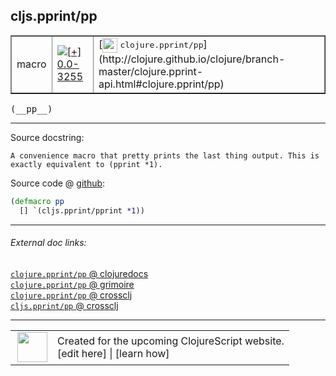 ## cljs.pprint/pp



 <table border="1">
<tr>
<td>macro</td>
<td><a href="https://github.com/cljsinfo/cljs-api-docs/tree/0.0-3255"><img valign="middle" alt="[+] 0.0-3255" title="Added in 0.0-3255" src="https://img.shields.io/badge/+-0.0--3255-lightgrey.svg"></a> </td>
<td>
[<img height="24px" valign="middle" src="http://i.imgur.com/1GjPKvB.png"> <samp>clojure.pprint/pp</samp>](http://clojure.github.io/clojure/branch-master/clojure.pprint-api.html#clojure.pprint/pp)
</td>
</tr>
</table>


 <samp>
(__pp__)<br>
</samp>

---





Source docstring:

```
A convenience macro that pretty prints the last thing output. This is
exactly equivalent to (pprint *1).
```


Source code @ [github](https://github.com/clojure/clojurescript/blob/r1.7.166/src/main/cljs/cljs/pprint.clj#L153-L157):

```clj
(defmacro pp
  [] `(cljs.pprint/pprint *1))
```

<!--
Repo - tag - source tree - lines:

 <pre>
clojurescript @ r1.7.166
└── src
    └── main
        └── cljs
            └── cljs
                └── <ins>[pprint.clj:153-157](https://github.com/clojure/clojurescript/blob/r1.7.166/src/main/cljs/cljs/pprint.clj#L153-L157)</ins>
</pre>

-->

---



###### External doc links:

[`clojure.pprint/pp` @ clojuredocs](http://clojuredocs.org/clojure.pprint/pp)<br>
[`clojure.pprint/pp` @ grimoire](http://conj.io/store/v1/org.clojure/clojure/1.7.0-beta3/clj/clojure.pprint/pp/)<br>
[`clojure.pprint/pp` @ crossclj](http://crossclj.info/fun/clojure.pprint/pp.html)<br>
[`cljs.pprint/pp` @ crossclj](http://crossclj.info/fun/cljs.pprint/pp.html)<br>

---

 <table>
<tr><td>
<img valign="middle" align="right" width="48px" src="http://i.imgur.com/Hi20huC.png">
</td><td>
Created for the upcoming ClojureScript website.<br>
[edit here] | [learn how]
</td></tr></table>

[edit here]:https://github.com/cljsinfo/cljs-api-docs/blob/master/cljsdoc/cljs.pprint/pp.cljsdoc
[learn how]:https://github.com/cljsinfo/cljs-api-docs/wiki/cljsdoc-files

<!--

This information was too distracting to show to readers, but I'll leave it
commented here since it is helpful to:

- pretty-print the data used to generate this document
- and show how to retrieve that data



The API data for this symbol:

```clj
{:ns "cljs.pprint",
 :name "pp",
 :signature ["[]"],
 :history [["+" "0.0-3255"]],
 :type "macro",
 :full-name-encode "cljs.pprint/pp",
 :source {:code "(defmacro pp\n  [] `(cljs.pprint/pprint *1))",
          :title "Source code",
          :repo "clojurescript",
          :tag "r1.7.166",
          :filename "src/main/cljs/cljs/pprint.clj",
          :lines [153 157]},
 :full-name "cljs.pprint/pp",
 :clj-symbol "clojure.pprint/pp",
 :docstring "A convenience macro that pretty prints the last thing output. This is\nexactly equivalent to (pprint *1)."}

```

Retrieve the API data for this symbol:

```clj
;; from Clojure REPL
(require '[clojure.edn :as edn])
(-> (slurp "https://raw.githubusercontent.com/cljsinfo/cljs-api-docs/catalog/cljs-api.edn")
    (edn/read-string)
    (get-in [:symbols "cljs.pprint/pp"]))
```

-->
